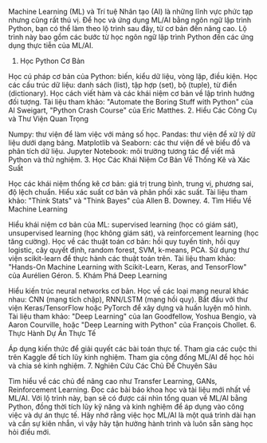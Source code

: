 Machine Learning (ML) và Trí tuệ Nhân tạo (AI) là những lĩnh vực phức tạp nhưng cũng rất thú vị. Để học và ứng dụng ML/AI bằng ngôn ngữ lập trình Python, bạn có thể làm theo lộ trình sau đây, từ cơ bản đến nâng cao. Lộ trình này bao gồm các bước từ học ngôn ngữ lập trình Python đến các ứng dụng thực tiễn của ML/AI.

1. Học Python Cơ Bản

Học cú pháp cơ bản của Python: biến, kiểu dữ liệu, vòng lặp, điều kiện.
Học các cấu trúc dữ liệu: danh sách (list), tập hợp (set), bộ (tuple), từ điển (dictionary).
Học cách viết hàm và các khái niệm cơ bản về lập trình hướng đối tượng.
Tài liệu tham khảo: "Automate the Boring Stuff with Python" của Al Sweigart, "Python Crash Course" của Eric Matthes.
2. Hiểu Các Công Cụ và Thư Viện Quan Trọng

Numpy: thư viện để làm việc với mảng số học.
Pandas: thư viện để xử lý dữ liệu dưới dạng bảng.
Matplotlib và Seaborn: các thư viện để vẽ biểu đồ và phân tích dữ liệu.
Jupyter Notebook: môi trường tương tác để viết mã Python và thử nghiệm.
3. Học Các Khái Niệm Cơ Bản Về Thống Kê và Xác Suất

Học các khái niệm thống kê cơ bản: giá trị trung bình, trung vị, phương sai, độ lệch chuẩn.
Hiểu xác suất cơ bản và phân phối xác suất.
Tài liệu tham khảo: "Think Stats" và "Think Bayes" của Allen B. Downey.
4. Tìm Hiểu Về Machine Learning

Hiểu khái niệm cơ bản của ML: supervised learning (học có giám sát), unsupervised learning (học không giám sát), và reinforcement learning (học tăng cường).
Học về các thuật toán cơ bản: hồi quy tuyến tính, hồi quy logistic, cây quyết định, random forest, SVM, k-means, PCA.
Sử dụng thư viện scikit-learn để thực hành các thuật toán trên.
Tài liệu tham khảo: "Hands-On Machine Learning with Scikit-Learn, Keras, and TensorFlow" của Aurélien Géron.
5. Khám Phá Deep Learning

Hiểu kiến trúc neural networks cơ bản.
Học về các loại mạng neural khác nhau: CNN (mạng tích chập), RNN/LSTM (mạng hồi quy).
Bắt đầu với thư viện Keras/TensorFlow hoặc PyTorch để xây dựng và huấn luyện mô hình.
Tài liệu tham khảo: "Deep Learning" của Ian Goodfellow, Yoshua Bengio, và Aaron Courville, hoặc "Deep Learning with Python" của François Chollet.
6. Thực Hành Dự Án Thực Tế

Áp dụng kiến thức để giải quyết các bài toán thực tế.
Tham gia các cuộc thi trên Kaggle để tích lũy kinh nghiệm.
Tham gia cộng đồng ML/AI để học hỏi và chia sẻ kinh nghiệm.
7. Nghiên Cứu Các Chủ Đề Chuyên Sâu

Tìm hiểu về các chủ đề nâng cao như Transfer Learning, GANs, Reinforcement Learning.
Đọc các bài báo khoa học và tài liệu mới nhất về ML/AI.
Với lộ trình này, bạn sẽ có được cái nhìn tổng quan về ML/AI bằng Python, đồng thời tích lũy kỹ năng và kinh nghiệm để áp dụng vào công việc và dự án thực tế. Hãy nhớ rằng việc học ML/AI là một quá trình dài hạn và cần sự kiên nhẫn, vì vậy hãy tận hưởng hành trình và luôn sẵn sàng học hỏi điều mới.





